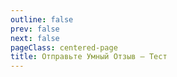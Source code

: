 ```yaml
---
outline: false
prev: false
next: false
pageClass: centered-page
title: Отправьте Умный Отзыв – Тест
---
```


<SignalWidget />


